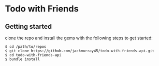 # Todo with Friends

## Getting started

clone the repo and install the gems with the following steps to get started:

```
$ cd /path/to/repos
$ git clone https://github.com/jackmurray45/todo-with-friends-api.git
$ cd todo-with-friends-api
$ bundle install
```